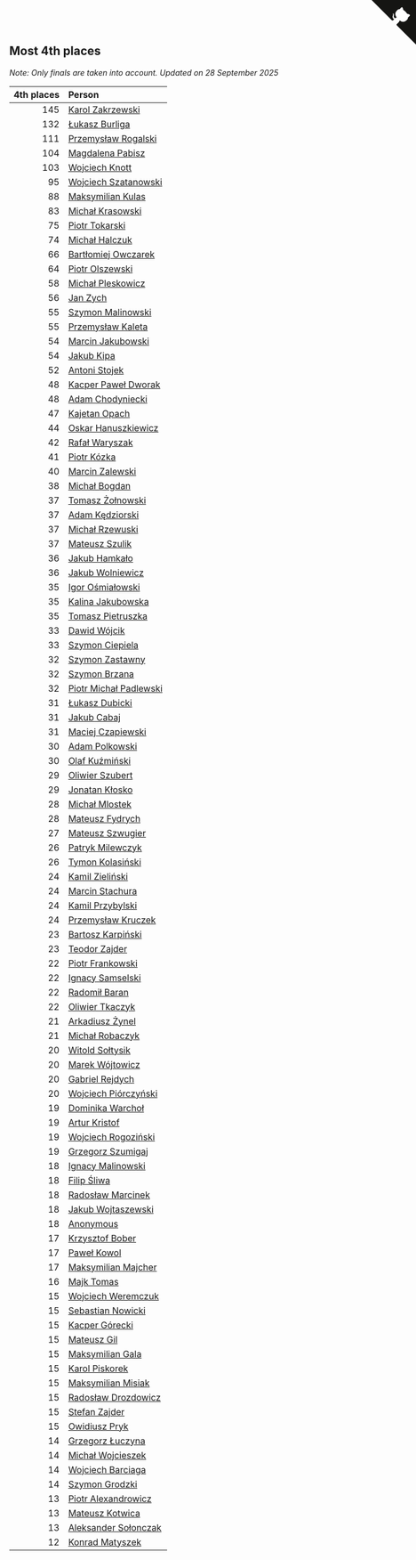 ## Most 4th places

*Note: Only finals are taken into account.*
*Updated on 28 September 2025*

| 4th places | Person |
| ---: | :--- |
| 145 | [Karol Zakrzewski](https://www.worldcubeassociation.org/persons/2014ZAKR01) |
| 132 | [Łukasz Burliga](https://www.worldcubeassociation.org/persons/2013BURL01) |
| 111 | [Przemysław Rogalski](https://www.worldcubeassociation.org/persons/2013ROGA02) |
| 104 | [Magdalena Pabisz](https://www.worldcubeassociation.org/persons/2017PABI01) |
| 103 | [Wojciech Knott](https://www.worldcubeassociation.org/persons/2011KNOT01) |
| 95 | [Wojciech Szatanowski](https://www.worldcubeassociation.org/persons/2011SZAT01) |
| 88 | [Maksymilian Kulas](https://www.worldcubeassociation.org/persons/2021KULA02) |
| 83 | [Michał Krasowski](https://www.worldcubeassociation.org/persons/2013KRAS02) |
| 75 | [Piotr Tokarski](https://www.worldcubeassociation.org/persons/2013TOKA01) |
| 74 | [Michał Halczuk](https://www.worldcubeassociation.org/persons/2006HALC01) |
| 66 | [Bartłomiej Owczarek](https://www.worldcubeassociation.org/persons/2013OWCZ01) |
| 64 | [Piotr Olszewski](https://www.worldcubeassociation.org/persons/2013OLSZ02) |
| 58 | [Michał Pleskowicz](https://www.worldcubeassociation.org/persons/2009PLES01) |
| 56 | [Jan Zych](https://www.worldcubeassociation.org/persons/2014ZYCH01) |
| 55 | [Szymon Malinowski](https://www.worldcubeassociation.org/persons/2013MALI03) |
| 55 | [Przemysław Kaleta](https://www.worldcubeassociation.org/persons/2012KALE01) |
| 54 | [Marcin Jakubowski](https://www.worldcubeassociation.org/persons/2007JAKU01) |
| 54 | [Jakub Kipa](https://www.worldcubeassociation.org/persons/2010KIPA01) |
| 52 | [Antoni Stojek](https://www.worldcubeassociation.org/persons/2022STOJ03) |
| 48 | [Kacper Paweł Dworak](https://www.worldcubeassociation.org/persons/2020DWOR01) |
| 48 | [Adam Chodyniecki](https://www.worldcubeassociation.org/persons/2017CHOD02) |
| 47 | [Kajetan Opach](https://www.worldcubeassociation.org/persons/2018OPAC01) |
| 44 | [Oskar Hanuszkiewicz](https://www.worldcubeassociation.org/persons/2018HANU02) |
| 42 | [Rafał Waryszak](https://www.worldcubeassociation.org/persons/2013WARY01) |
| 41 | [Piotr Kózka](https://www.worldcubeassociation.org/persons/2005KOZK01) |
| 40 | [Marcin Zalewski](https://www.worldcubeassociation.org/persons/2011ZALE02) |
| 38 | [Michał Bogdan](https://www.worldcubeassociation.org/persons/2012BOGD01) |
| 37 | [Tomasz Żołnowski](https://www.worldcubeassociation.org/persons/2005ZOLN01) |
| 37 | [Adam Kędziorski](https://www.worldcubeassociation.org/persons/2019KEDZ01) |
| 37 | [Michał Rzewuski](https://www.worldcubeassociation.org/persons/2014RZEW01) |
| 37 | [Mateusz Szulik](https://www.worldcubeassociation.org/persons/2017SZUL01) |
| 36 | [Jakub Hamkało](https://www.worldcubeassociation.org/persons/2018HAMK01) |
| 36 | [Jakub Wolniewicz](https://www.worldcubeassociation.org/persons/2012WOLN01) |
| 35 | [Igor Ośmiałowski](https://www.worldcubeassociation.org/persons/2014OMIA01) |
| 35 | [Kalina Jakubowska](https://www.worldcubeassociation.org/persons/2009BRZE01) |
| 35 | [Tomasz Pietruszka](https://www.worldcubeassociation.org/persons/2021PIET01) |
| 33 | [Dawid Wójcik](https://www.worldcubeassociation.org/persons/2016WOJC04) |
| 33 | [Szymon Ciepiela](https://www.worldcubeassociation.org/persons/2022CIEP01) |
| 32 | [Szymon Zastawny](https://www.worldcubeassociation.org/persons/2023ZAST01) |
| 32 | [Szymon Brzana](https://www.worldcubeassociation.org/persons/2017BRZA01) |
| 32 | [Piotr Michał Padlewski](https://www.worldcubeassociation.org/persons/2008PADL01) |
| 31 | [Łukasz Dubicki](https://www.worldcubeassociation.org/persons/2018DUBI01) |
| 31 | [Jakub Cabaj](https://www.worldcubeassociation.org/persons/2008CABA03) |
| 31 | [Maciej Czapiewski](https://www.worldcubeassociation.org/persons/2014CZAP01) |
| 30 | [Adam Polkowski](https://www.worldcubeassociation.org/persons/2007POLK01) |
| 30 | [Olaf Kuźmiński](https://www.worldcubeassociation.org/persons/2018KUZM02) |
| 29 | [Oliwier Szubert](https://www.worldcubeassociation.org/persons/2022SZUB01) |
| 29 | [Jonatan Kłosko](https://www.worldcubeassociation.org/persons/2013KOSK01) |
| 28 | [Michał Mlostek](https://www.worldcubeassociation.org/persons/2015MLOS01) |
| 28 | [Mateusz Fydrych](https://www.worldcubeassociation.org/persons/2011FYDR01) |
| 27 | [Mateusz Szwugier](https://www.worldcubeassociation.org/persons/2014SZWU01) |
| 26 | [Patryk Milewczyk](https://www.worldcubeassociation.org/persons/2014MILE01) |
| 26 | [Tymon Kolasiński](https://www.worldcubeassociation.org/persons/2016KOLA02) |
| 24 | [Kamil Zieliński](https://www.worldcubeassociation.org/persons/2008ZIEL01) |
| 24 | [Marcin Stachura](https://www.worldcubeassociation.org/persons/2011STAC01) |
| 24 | [Kamil Przybylski](https://www.worldcubeassociation.org/persons/2016PRZY01) |
| 24 | [Przemysław Kruczek](https://www.worldcubeassociation.org/persons/2013KRUC01) |
| 23 | [Bartosz Karpiński](https://www.worldcubeassociation.org/persons/2019KARP03) |
| 23 | [Teodor Zajder](https://www.worldcubeassociation.org/persons/2021ZAJD03) |
| 22 | [Piotr Frankowski](https://www.worldcubeassociation.org/persons/2006FRAN01) |
| 22 | [Ignacy Samselski](https://www.worldcubeassociation.org/persons/2022SAMS03) |
| 22 | [Radomił Baran](https://www.worldcubeassociation.org/persons/2020BARA02) |
| 22 | [Oliwier Tkaczyk](https://www.worldcubeassociation.org/persons/2017TKAC04) |
| 21 | [Arkadiusz Żynel](https://www.worldcubeassociation.org/persons/2018ZYNE01) |
| 21 | [Michał Robaczyk](https://www.worldcubeassociation.org/persons/2006ROBA01) |
| 20 | [Witold Sołtysik](https://www.worldcubeassociation.org/persons/2015SOLT03) |
| 20 | [Marek Wójtowicz](https://www.worldcubeassociation.org/persons/2008WOJT01) |
| 20 | [Gabriel Rejdych](https://www.worldcubeassociation.org/persons/2020REJD01) |
| 20 | [Wojciech Piórczyński](https://www.worldcubeassociation.org/persons/2021PIOR01) |
| 19 | [Dominika Warchoł](https://www.worldcubeassociation.org/persons/2021WARC01) |
| 19 | [Artur Kristof](https://www.worldcubeassociation.org/persons/2012KRIS12) |
| 19 | [Wojciech Rogoziński](https://www.worldcubeassociation.org/persons/2019ROGO04) |
| 19 | [Grzegorz Szumigaj](https://www.worldcubeassociation.org/persons/2013SZUM01) |
| 18 | [Ignacy Malinowski](https://www.worldcubeassociation.org/persons/2021MALI02) |
| 18 | [Filip Śliwa](https://www.worldcubeassociation.org/persons/2022SLIW01) |
| 18 | [Radosław Marcinek](https://www.worldcubeassociation.org/persons/2022MARC05) |
| 18 | [Jakub Wojtaszewski](https://www.worldcubeassociation.org/persons/2013WOJT02) |
| 18 | [Anonymous](https://www.worldcubeassociation.org/persons/2017ANON13) |
| 17 | [Krzysztof Bober](https://www.worldcubeassociation.org/persons/2013BOBE01) |
| 17 | [Paweł Kowol](https://www.worldcubeassociation.org/persons/2011KOWO01) |
| 17 | [Maksymilian Majcher](https://www.worldcubeassociation.org/persons/2011MAJC01) |
| 16 | [Majk Tomas](https://www.worldcubeassociation.org/persons/2022TOMA05) |
| 15 | [Wojciech Weremczuk](https://www.worldcubeassociation.org/persons/2014WERE01) |
| 15 | [Sebastian Nowicki](https://www.worldcubeassociation.org/persons/2014NOWI01) |
| 15 | [Kacper Górecki](https://www.worldcubeassociation.org/persons/2021GORE01) |
| 15 | [Mateusz Gil](https://www.worldcubeassociation.org/persons/2013GILM01) |
| 15 | [Maksymilian Gala](https://www.worldcubeassociation.org/persons/2022GALA01) |
| 15 | [Karol Piskorek](https://www.worldcubeassociation.org/persons/2021PISK01) |
| 15 | [Maksymilian Misiak](https://www.worldcubeassociation.org/persons/2017MISI01) |
| 15 | [Radosław Drozdowicz](https://www.worldcubeassociation.org/persons/2012DROZ02) |
| 15 | [Stefan Zajder](https://www.worldcubeassociation.org/persons/2021ZAJD02) |
| 15 | [Owidiusz Pryk](https://www.worldcubeassociation.org/persons/2008PRYK01) |
| 14 | [Grzegorz Łuczyna](https://www.worldcubeassociation.org/persons/2005LUCZ01) |
| 14 | [Michał Wojcieszek](https://www.worldcubeassociation.org/persons/2015WOJC02) |
| 14 | [Wojciech Barciaga](https://www.worldcubeassociation.org/persons/2013BARC03) |
| 14 | [Szymon Grodzki](https://www.worldcubeassociation.org/persons/2020GROD01) |
| 13 | [Piotr Alexandrowicz](https://www.worldcubeassociation.org/persons/2007ALEX01) |
| 13 | [Mateusz Kotwica](https://www.worldcubeassociation.org/persons/2016KOTW01) |
| 13 | [Aleksander Sołonczak](https://www.worldcubeassociation.org/persons/2022SOLO01) |
| 12 | [Konrad Matyszek](https://www.worldcubeassociation.org/persons/2022MATY02) |


<a href="https://github.com/noeruchangd/wca_statistics_vn" class="github-corner" aria-label="View source on Github"><svg width="80" height="80" viewBox="0 0 250 250" style="fill:#151513; color:#fff; position: absolute; top: 0; border: 0; right: 0;" aria-hidden="true"><path d="M0,0 L115,115 L130,115 L142,142 L250,250 L250,0 Z"></path><path d="M128.3,109.0 C113.8,99.7 119.0,89.6 119.0,89.6 C122.0,82.7 120.5,78.6 120.5,78.6 C119.2,72.0 123.4,76.3 123.4,76.3 C127.3,80.9 125.5,87.3 125.5,87.3 C122.9,97.6 130.6,101.9 134.4,103.2" fill="currentColor" style="transform-origin: 130px 106px;" class="octo-arm"></path><path d="M115.0,115.0 C114.9,115.1 118.7,116.5 119.8,115.4 L133.7,101.6 C136.9,99.2 139.9,98.4 142.2,98.6 C133.8,88.0 127.5,74.4 143.8,58.0 C148.5,53.4 154.0,51.2 159.7,51.0 C160.3,49.4 163.2,43.6 171.4,40.1 C171.4,40.1 176.1,42.5 178.8,56.2 C183.1,58.6 187.2,61.8 190.9,65.4 C194.5,69.0 197.7,73.2 200.1,77.6 C213.8,80.2 216.3,84.9 216.3,84.9 C212.7,93.1 206.9,96.0 205.4,96.6 C205.1,102.4 203.0,107.8 198.3,112.5 C181.9,128.9 168.3,122.5 157.7,114.1 C157.9,116.9 156.7,120.9 152.7,124.9 L141.0,136.5 C139.8,137.7 141.6,141.9 141.8,141.8 Z" fill="currentColor" class="octo-body"></path></svg></a><style>.github-corner:hover .octo-arm{animation:octocat-wave 560ms ease-in-out}@keyframes octocat-wave{0%,100%{transform:rotate(0)}20%,60%{transform:rotate(-25deg)}40%,80%{transform:rotate(10deg)}}@media (max-width:500px){.github-corner:hover .octo-arm{animation:none}.github-corner .octo-arm{animation:octocat-wave 560ms ease-in-out}}</style>
